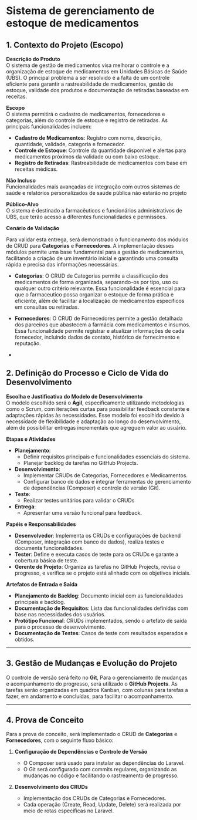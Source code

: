 # Sistema de gerenciamento de estoque de medicamentos

## 1. Contexto do Projeto (Escopo)

**Descrição do Produto**  
O sistema de gestão de medicamentos visa melhorar o controle e a organização de estoque de medicamentos em Unidades Básicas de Saúde (UBS). O principal problema a ser resolvido é a falta de um controle eficiente para garantir a rastreabilidade de medicamentos, gestão de estoque, validade dos produtos e documentação de retiradas baseadas em receitas.

**Escopo**  
O sistema permitirá o cadastro de medicamentos, fornecedores e categorias, além do controle de estoque e registro de retiradas. As principais funcionalidades incluem:
- **Cadastro de Medicamentos**: Registro com nome, descrição, quantidade, validade, categoria e fornecedor.
- **Controle de Estoque**: Controle da quantidade disponível e alertas para medicamentos próximos da validade ou com baixo estoque.
- **Registro de Retiradas**: Rastreabilidade de medicamentos com base em receitas médicas.

**Não Incluso**  
Funcionalidades mais avançadas de integração com outros sistemas de saúde e relatórios personalizados de saúde pública não estarão no projeto

**Público-Alvo**  
O sistema é destinado a farmacêuticos e funcionários administrativos de UBS, que terão acesso a diferentes funcionalidades e permissões.

**Cenário de Validação**  

Para validar esta entrega, será demonstrado o funcionamento dos módulos de CRUD para **Categorias** e **Fornecedores**. A implementação desses módulos permite uma base fundamental para a gestão de medicamentos, facilitando a criação de um inventário inicial e garantindo uma consulta rápida e precisa das informações necessárias.

- **Categorias**: O CRUD de Categorias permite a classificação dos medicamentos de forma organizada, separando-os por tipo, uso ou qualquer outro critério relevante. Essa funcionalidade é essencial para que o farmaceutico possa organizar o estoque de forma prática e eficiente, além de facilitar a localização de medicamentos específicos em consultas ou retiradas.

- **Fornecedores**: O CRUD de Fornecedores permite a gestão detalhada dos parceiros que abastecem a farmácia com medicamentos e insumos. Essa funcionalidade permite registrar e atualizar informações de cada fornecedor, incluindo dados de contato, histórico de fornecimento e reputação.
- 
## 2. Definição do Processo e Ciclo de Vida do Desenvolvimento

**Escolha e Justificativa do Modelo de Desenvolvimento**  
O modelo escolhido será o **Ágil**, especificamente utilizando metodologias como o Scrum, com iterações curtas para possibilitar feedback constante e adaptações rápidas às necessidades. Esse modelo foi escolhido devido à necessidade de flexibilidade e adaptação ao longo do desenvolvimento, além de possibilitar entregas incrementais que agreguem valor ao usuário.

**Etapas e Atividades**
- **Planejamento**: 
  - Definir requisitos principais e funcionalidades essenciais do sistema.
  - Planejar backlog de tarefas no GitHub Projects.
- **Desenvolvimento**: 
  - Implementar CRUDs de Categorias, Fornecedores e Medicamentos.
  - Configurar banco de dados e integrar ferramentas de gerenciamento de dependências (Composer) e controle de versão (Git).
- **Teste**: 
  - Realizar testes unitários para validar o CRUDs
- **Entrega**: 
  - Apresentar uma versão funcional para feedback.

**Papéis e Responsabilidades**  
- **Desenvolvedor**: Implementa os CRUDs e configurações de backend (Composer, integração com banco de dados), realiza testes e documenta funcionalidades.
- **Tester**: Define e executa casos de teste para os CRUDs e garante a cobertura básica de teste.
- **Gerente de Projeto**: Organiza as tarefas no GitHub Projects, revisa o progresso, e verifica se o projeto está alinhado com os objetivos iniciais.

**Artefatos de Entrada e Saída**  
- **Planejamento de Backlog**: Documento inicial com as funcionalidades principais e backlog.
- **Documentação de Requisitos**: Lista das funcionalidades definidas com base nas necessidades dos usuários.
- **Protótipo Funcional**: CRUDs implementados, sendo o artefato de saída para o processo de desenvolvimento.
- **Documentação de Testes**: Casos de teste com resultados esperados e obtidos.

---

## 3. Gestão de Mudanças e Evolução do Projeto

O controle de versão será feito no **Git**,
Para o gerenciamento de mudanças e acompanhamento do progresso, será utilizado o **GitHub Projects**. As tarefas serão organizadas em quadros Kanban, com colunas para tarefas a fazer, em andamento e concluídas, para facilitar o acompanhamento. 

---

## 4. Prova de Conceito

Para a prova de conceito, será implementado o CRUD de **Categorias** e **Fornecedores**, com o seguinte fluxo básico:

1. **Configuração de Dependências e Controle de Versão**  
   - O Composer será usado para instalar as dependências do Laravel.
   - O Git será configurado com commits regulares, organizando as mudanças no código e facilitando o rastreamento de progresso.

2. **Desenvolvimento dos CRUDs**  
   - Implementação dos CRUDs de Categorias e Fornecedores.
   - Cada operação (Create, Read, Update, Delete) será realizada por meio de rotas específicas no Laravel.

